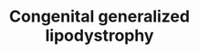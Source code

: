 ---
annotations:
- id: DOID:0111138
  parent: genetic disease
  type: Disease Ontology
  value: congenital generalized lipodystrophy type 4
- id: DOID:0050585
  parent: genetic disease
  type: Disease Ontology
  value: congenital generalized lipodystrophy
- id: PW:0000013
  parent: disease pathway
  type: Pathway Ontology
  value: disease pathway
- id: DOID:0111135
  parent: genetic disease
  type: Disease Ontology
  value: congenital generalized lipodystrophy type 1
- id: DOID:0111136
  parent: genetic disease
  type: Disease Ontology
  value: congenital generalized lipodystrophy type 2
- id: DOID:0111137
  parent: genetic disease
  type: Disease Ontology
  value: congenital generalized lipodystrophy type 3
authors:
- UlasBabayigit
- Eweitz
- Fehrhart
- Egonw
description: Congenital generalized lipodystrophy (CGL) is divided into four subtypes.
  Type 1 is mainly caused by mutations in AGPAT2 gene, subtype 2 by BSCL2 mutations,
  type  3 by CAV1 mutations and type 4 by CAVIN1 mutations.   Patients with CGL show
  a near total absence of body fat which starts either at birth or shortly after.
  There are also metabolic abnormalities. Type 1 CGL shows loss of metabolically active
  adipose tissue. Type 2 CGL has a general absence of adipose tissue. Patients with
  type 3 CGL show vitamin D resistance, hypocalcemia, hypomagnesemia and have a short
  stature. Patients with type 4 CGL show myopathy, skeletal abnormalities, cardiac
  arrhythmias, pyloric stenosis and gastrointestinal motility problems.
last-edited: 2021-06-20
ndex: 4852dffc-da33-11eb-b666-0ac135e8bacf
organisms:
- Homo sapiens
redirect_from:
- /index.php/Pathway:WP5101
- /instance/WP5101
- /instance/WP5101_rr123625
revision: r123625
schema-jsonld:
- '@context': https://schema.org/
  '@id': https://wikipathways.github.io/pathways/WP5101.html
  '@type': Dataset
  creator:
    '@type': Organization
    name: WikiPathways
  description: Congenital generalized lipodystrophy (CGL) is divided into four subtypes.
    Type 1 is mainly caused by mutations in AGPAT2 gene, subtype 2 by BSCL2 mutations,
    type  3 by CAV1 mutations and type 4 by CAVIN1 mutations.   Patients with CGL
    show a near total absence of body fat which starts either at birth or shortly
    after. There are also metabolic abnormalities. Type 1 CGL shows loss of metabolically
    active adipose tissue. Type 2 CGL has a general absence of adipose tissue. Patients
    with type 3 CGL show vitamin D resistance, hypocalcemia, hypomagnesemia and have
    a short stature. Patients with type 4 CGL show myopathy, skeletal abnormalities,
    cardiac arrhythmias, pyloric stenosis and gastrointestinal motility problems.
  keywords:
  - AGPAT2
  - AKT2
  - BSCL2
  - CAV1
  - CAVIN1
  - DGAT1
  - DGAT2
  - Diacylglycerol
  - FYN
  - GPAT3
  - GRB2
  - Glycerol-3-phosphate
  - HIF1A
  - INS
  - IRS1
  - ITGB4
  - LPIN1
  - LPIN2
  - LPIN3
  - Lysophosphatidic acid
  - PI3K
  - Phosphatidic acid
  - Seipin
  - Triacylglycerol
  license: CC0
  name: Congenital generalized lipodystrophy
seo: CreativeWork
title: Congenital generalized lipodystrophy
wpid: WP5101
---